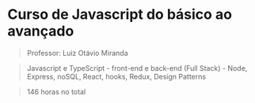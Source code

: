 # Curso de Javascript do básico ao avançado

>Professor: Luiz Otávio Miranda

>Javascript e TypeScript - front-end e back-end (Full Stack) - Node, Express, noSQL, React, hooks, Redux, Design Patterns

>146 horas no total